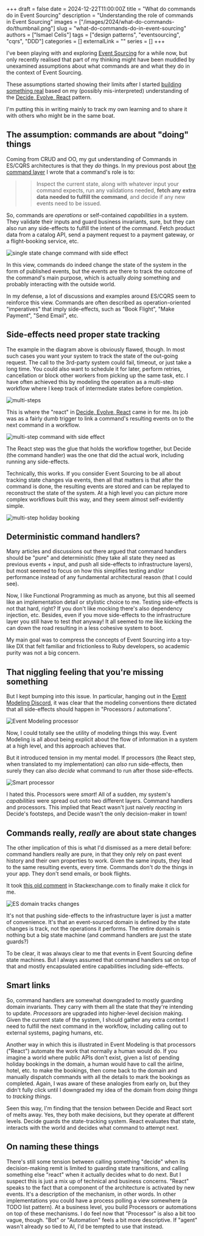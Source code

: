 +++
draft = false
date = 2024-12-22T11:00:00Z
title = "What do commands do in Event Sourcing"
description = "Understanding the role of commands in Event Sourcing"
images = ["/images/2024/what-do-commands-do/thumbnail.png"]
slug = "what-do-commands-do-in-event-sourcing"
authors = ["Ismael Celis"]
tags = ["design patterns", "eventsourcing", "cqrs", "DDD"]
categories = []
externalLink = ""
series = []
+++

I've been playing with and exploring [Event Sourcing](/posts/event-sourcing-ruby-examples/) for a while now, but only recently realised that part of my thinking might have been muddled by unexamined assumptions about what commands are and what they do in the context of Event Sourcing.

These assumptions started showing their limits after I started [building something real](https://github.com/ismasan/sourced) based on my (possibly mis-interpreted) understanding of the [Decide, Evolve, React](/posts/decide-evolve-react-pattern-in-ruby/) pattern.

I'm putting this in writing mainly to track my own learning and to share it with others who might be in the same boat.

## The assumption: commands are about "doing" things

Coming from CRUD and OO, my gut understanding of Commands in ES/CQRS architectures is that they _do_ things. In my previous post about [the command layer](/posts/event-sourcing-ruby-command-layer/) I wrote that a command's role is to:

>> Inspect the current state, along with whatever input your command expects, run any validations needed, <strong class="highlight-negative">fetch any extra data needed to fulfill the command</strong>, and decide if any new events need to be issued.

So, commands are _operations_ or self-contained _capabilities_ in a system. They validate their inputs and guard business invariants, sure, but they can also run any side-effects to fulfill the intent of the command. Fetch product data from a catalog API, send a payment request to a payment gateway, or a flight-booking service, etc.

![single state change command with side effect](/images/2024/what-do-commands-do/single-state-change-command.png)

In this view, commands do indeed change the state of the system in the form of published events, but the events are there to track the outcome of the command's main purpose, which is actually _doing_ something and probably interacting with the outside world.

In my defense, a lot of discussions and examples around ES/CQRS seem to reinforce this view. Commands are often described as operation-oriented "imperatives" that imply side-effects, such as "Book Flight", "Make Payment", "Send Email", etc.

## Side-effects need proper state tracking

The example in the diagram above is obviously flawed, though. In most such cases you want your system to track the state of the out-going request. The call to the 3rd-party system could fail, timeout, or just take a long time. You could also want to schedule it for later, perform retries, cancellation or block other workers from picking up the same task, etc. 
I have often achieved this by modeling the operation as a multi-step workflow where I keep track of intermediate states before completion.

![multi-steps](/images/2024/what-do-commands-do/multi-steps-1.png)

This is where the "react" in [Decide, Evolve, React](/posts/decide-evolve-react-pattern-in-ruby/) came in for me. Its job was as a fairly dumb trigger to link a command's resulting events on to the next command in a workflow.

![multi-step command with side effect](/images/2024/what-do-commands-do/multi-step-operation-1.png)

The React step was the glue that holds the workflow together, but Decide (the command handler) was the one that did the actual work, including running any side-effects.

Technically, this works. If you consider Event Sourcing to be all about tracking state changes via events, then all that matters is that after the command is done, the resulting events are stored and can be replayed to reconstruct the state of the system. At a high level you can picture more complex workflows built this way, and they seem almost self-evidently simple.

![multi-step holiday booking](/images/2024/what-do-commands-do/holiday-booking.png)

## Deterministic command handlers?

Many articles and discussions out there argued that command handlers should be "pure" and deterministic (they take all state they need as previous events + input, and push all side-effects to infrastructure layers), but most seemed to focus on how this simplifies testing and/or performance instead of any fundamental architectural reason (that I could see).

Now, I like Functional Programming as much as anyone, but this all seemed like an implementation detail or stylistic choice to me. Testing side-effects is not that hard, right? If you don't like mocking there's also dependency injection, etc. Besides, even if you move side-effects to the infrastructure layer you still have to test _that_ anyway! It all seemed to me like kicking the can down the road resulting in a less cohesive system to boot.

My main goal was to compress the concepts of Event Sourcing into a toy-like DX that felt familiar and frictionless to Ruby developers, so academic purity was not a big concern.

## That niggling feeling that you're missing something

But I kept bumping into this issue. In particular, hanging out in the [Event Modeling Discord](https://discord.com/invite/Sw4MvagftJ), it was clear that the modeling conventions there dictated that all side-effects should happen in "Processors / automations". 

![Event Modeling processor](/images/2024/what-do-commands-do/em-api-call-processor.png)

Now, I could totally see the utility of modeling things this way. Event Modeling is all about being explicit about the flow of information in a system at a high level, and this approach achieves that.

But it introduced tension in my mental model. If processors (the React step, when translated to my implementation) can _also_ run side-effects, then surely they can also _decide_ what command to run after those side-effects.

![Smart processor](/images/2024/what-do-commands-do/smart-processor.png)

I hated this. Processors were _smart_! All of a sudden, my system's _capabilities_ were spread out onto two different layers. Command handlers and processors. 
This implied that React wasn't just naively _reacting_ in Decide's footsteps, and Decide wasn't the only decision-maker in town!

## Commands really, _really_ are about state changes

The other implication of this is what I'd dismissed as a mere detail before: command handlers really are pure, in that they only rely on past event history and their own properties to work. Given the same inputs, they lead to the same resulting events, every time. Commands don't _do_ the things in your app. They don't send emails, or book flights.

It took [this old comment](https://softwareengineering.stackexchange.com/questions/354363/how-do-i-deal-with-side-effects-in-event-sourcing) in Stackexchange.com to finally make it click for me.

![ES domain tracks changes](/images/2024/what-do-commands-do/stackexchange-comment.png)

It's not that pushing side-effects to the infrastructure layer is just a matter of convenience. It's that an event-sourced domain is defined by the state changes is track, not the operations it performs. The entire domain is nothing but a big state machine (and command handlers are just the state guards?)

To be clear, it was always clear to me that events in Event Sourcing define state machines. But I always assumed that command handlers sat on top of that and mostly encapsulated entire capabilities including side-effects.

## Smart links

So, command handlers are somewhat downgraded to mostly guarding domain invariants. They carry with them all the state that they're intending to update. _Processors_ are upgraded into higher-level decision making. Given the current state of the system, I should gather any extra context I need to fulfill the next command in the workflow, including calling out to external systems, paging humans, etc.

Another way in which this is illustrated in Event Modeling is that processors ("React") automate the work that normally a human would do.
If you imagine a world where public APIs don't exist, given a list of pending holiday bookings in the domain, a human would have to call the airline, hotel, etc. to make the bookings, then come back to the domain and manually dispatch commands with all the details to mark the bookings as completed. Again, I was aware of these analogies from early on, but they didn't fully click until I downgraded my idea of the domain from _doing things_ to _tracking things_.

Seen this way, I'm finding that the tension between Decide and React sort of melts away. Yes, they both make decisions, but they operate at different levels. Decide guards the state-tracking system. React evaluates that state, interacts with the world and decides what command to attempt next.

## On naming these things

There's still some tension between calling something "decide" when its decision-making remit is limited to guarding state transitions, and calling something else "react" when it actually decides what to do next. But I suspect this is just a mix up of technical and business concerns. "React" speaks to the fact that a component of the architecture is activated by new events. It's a description of the  mechanism, in other words. In other implementations you could have a process polling a view somewhere (a TODO list pattern). At a business level, you build Processors or automations on top of these mechanisms.
I do feel now that "Processor" is also a bit too vague, though. "Bot" or "Automation" feels a bit more descriptive. If "agent" wasn't already so tied to AI, I'd be tempted to use that instead.

